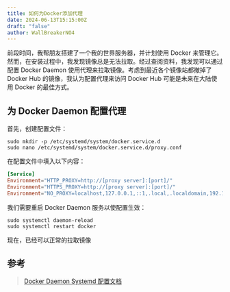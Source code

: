 ```yaml
---
title: 如何为Docker添加代理
date: 2024-06-13T15:15:00Z
draft: "false"
author: WallBreakerNO4
---
```

前段时间，我帮朋友搭建了一个我的世界服务器，并计划使用 Docker 来管理它。然而，在安装过程中，我发现镜像总是无法拉取。经过查阅资料，我发现可以通过配置 Docker Daemon 使用代理来拉取镜像。考虑到最近各个镜像站都撤掉了 Docker Hub 的镜像，我认为配置代理来访问 Docker Hub 可能是未来在大陆使用 Docker 的最佳方式。

## 为 Docker Daemon 配置代理

首先，创建配置文件：

```shell
sudo mkdir -p /etc/systemd/system/docker.service.d
sudo nano /etc/systemd/system/docker.service.d/proxy.conf
```

在配置文件中填入以下内容：

```conf
[Service]
Environment="HTTP_PROXY=http://[proxy server]:[port]/"
Environment="HTTPS_PROXY=http://[proxy server]:[port]/"
Environment="NO_PROXY=localhost,127.0.0.1,::1,.local,.localdomain,192.168.0.0/16,172.16.0.0/12,10.0.0.0/8,100.64.0.0/10"
```

我们需要重启 Docker Daemon 服务以使配置生效：

```shell
sudo systemctl daemon-reload
sudo systemctl restart docker
```

现在，已经可以正常的拉取镜像
## 参考

> [Docker Daemon Systemd 配置文档](https://docs.docker.com/config/daemon/systemd/#httphttps-proxy)